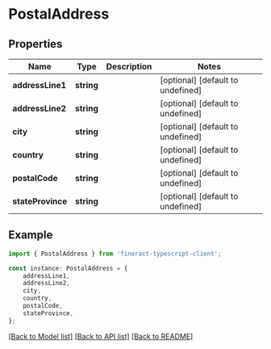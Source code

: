 # PostalAddress


## Properties

Name | Type | Description | Notes
------------ | ------------- | ------------- | -------------
**addressLine1** | **string** |  | [optional] [default to undefined]
**addressLine2** | **string** |  | [optional] [default to undefined]
**city** | **string** |  | [optional] [default to undefined]
**country** | **string** |  | [optional] [default to undefined]
**postalCode** | **string** |  | [optional] [default to undefined]
**stateProvince** | **string** |  | [optional] [default to undefined]

## Example

```typescript
import { PostalAddress } from 'fineract-typescript-client';

const instance: PostalAddress = {
    addressLine1,
    addressLine2,
    city,
    country,
    postalCode,
    stateProvince,
};
```

[[Back to Model list]](../README.md#documentation-for-models) [[Back to API list]](../README.md#documentation-for-api-endpoints) [[Back to README]](../README.md)
